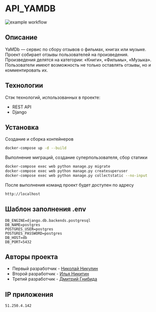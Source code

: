 # API_YAMDB
![example workflow](https://github.com/y0urchaper0ne/yamdb_final/actions/workflows/yamdb_workflow.yml/badge.svg)

## Описание

YaMDb — сервис по сбору отзывов о фильмах, книгах или музыке. Проект собирает отзывы пользователей на произведения. Произведения делятся на категории: «Книги», «Фильмы», «Музыка». Пользователи имеют возможность не только оставлять отзывы, но и комментировать их.

## Технологии

Стэк технологий, использованных в проекте:

- REST API
- Django

## Установка

Создание и сборка контейнеров
```sh
docker-compose up -d --build
```
Выполнение миграций, создание суперпользователя, сбор статики
```sh
docker-compose exec web python manage.py migrate
docker-compose exec web python manage.py createsuperuser
docker-compose exec web python manage.py collectstatic --no-input
```

После выполнения команд проект будет доступен по адресу
```sh
http://localhost
```

## Шаблон заполнения .env

```
DB_ENGINE=django.db.backends.postgresql
DB_NAME=postgres
POSTGRES_USER=postgres
POSTGRES_PASSWORD=postgres
DB_HOST=db
DB_PORT=5432
```

## Авторы проекта
- Первый разработчик - [Николай Никулин](https://github.com/Troynik27)
- Второй разработчик - [Илья Никитин](https://github.com/y0urchaper0ne)
- Третий разработчик - [Дмитрий Гнибида](https://github.com/Dmitriy153)

## IP приложения
```
51.250.4.142
```
